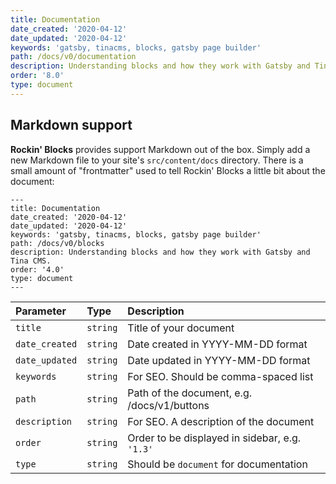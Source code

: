 ```yaml
---
title: Documentation
date_created: '2020-04-12'
date_updated: '2020-04-12'
keywords: 'gatsby, tinacms, blocks, gatsby page builder'
path: /docs/v0/documentation
description: Understanding blocks and how they work with Gatsby and Tina CMS.
order: '8.0'
type: document
---
```


## Markdown support

**Rockin' Blocks** provides support Markdown out of the box. Simply add a new Markdown file to your site's `src/content/docs` directory. There is a small amount of "frontmatter" used to tell Rockin' Blocks a little bit about the document:

```
---
title: Documentation
date_created: '2020-04-12'
date_updated: '2020-04-12'
keywords: 'gatsby, tinacms, blocks, gatsby page builder'
path: /docs/v0/blocks
description: Understanding blocks and how they work with Gatsby and Tina CMS.
order: '4.0'
type: document
---

```

| Parameter      | Type     | Description                                    |
| :------------- | :------- | :--------------------------------------------- |
| `title`        | `string` | Title of your document                         |
| `date_created` | `string` | Date created in YYYY-MM-DD format              |
| `date_updated` | `string` | Date updated in YYYY-MM-DD format              |
| `keywords`     | `string` | For SEO. Should be comma-spaced list           |
| `path`         | `string` | Path of the document, e.g. /docs/v1/buttons    |
| `description`  | `string` | For SEO. A description of the document         |
| `order`        | `string` | Order to be displayed in sidebar, e.g. `'1.3'` |
| `type`         | `string` | Should be `document` for documentation         |
